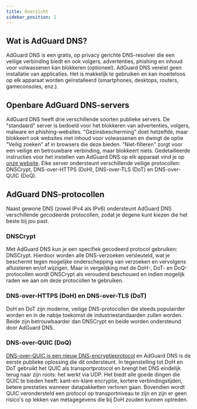 ```yaml
---
title: Overzicht
sidebar_position: 1
---
```


## Wat is AdGuard DNS?

AdGuard DNS is een gratis, op privacy gerichte DNS-resolver die een veilige verbinding biedt en ook volgers, advertenties, phishing en inhoud voor volwassenen kan blokkeren (optioneel). AdGuard DNS vereist geen installatie van applicaties. Het is makkelijk te gebruiken en kan moeiteloos op elk apparaat worden geïnstalleerd (smartphones, desktops, routers, gameconsoles, enz.).

## Openbare AdGuard DNS-servers

AdGuard DNS heeft drie verschillende soorten publieke servers. De "standaard" server is bedoeld voor het blokkeren van advertenties, volgers, malware en phishing-websites. "Gezinsbescherming" doet hetzelfde, maar blokkeert ook websites met inhoud voor volwassenen en dwingt de optie "Veilig zoeken" af in browsers die deze bieden. "Niet-filteren" zorgt voor een veilige en betrouwbare verbinding, maar blokkeert niets. Gedetailleerde instructies voor het instellen van AdGuard DNS op elk apparaat vind je op [onze website](https://adguard-dns.io/public-dns.html). Elke server ondersteunt verschillende veilige protocollen: DNSCrypt, DNS-over-HTTPS (DoH), DNS-over-TLS (DoT) en DNS-over-QUIC (DoQ).

## AdGuard DNS-protocollen

Naast gewone DNS (zowel IPv4 als IPv6) ondersteunt AdGuard DNS verschillende gecodeerde protocollen, zodat je degene kunt kiezen die het beste bij jou past.

### DNSCrypt

Met AdGuard DNS kun je een specifiek gecodeerd protocol gebruiken: DNSCrypt. Hierdoor worden alle DNS-verzoeken versleuteld, wat je beschermt tegen mogelijke onderschepping van verzoeken en vervolgens afluisteren en/of wijzigen. Maar in vergelijking met de DoH-, DoT- en DoQ-protocollen wordt DNSCrypt als verouderd beschouwd en indien mogelijk raden we aan om deze protocollen te gebruiken.

### DNS-over-HTTPS (DoH) en DNS-over-TLS (DoT)

DoH en DoT zijn moderne, veilige DNS-protocollen die steeds populairder worden en in de nabije toekomst de industriestandaarden zullen worden. Beide zijn betrouwbaarder dan DNSCrypt en beide worden ondersteund door AdGuard DNS.

### DNS-over-QUIC (DoQ)

[DNS-over-QUIC is een nieuw DNS-encryptieprotocol](https://adguard.com/blog/dns-over-quic.html) en AdGuard DNS is de eerste publieke oplossing die dit ondersteunt. In tegenstelling tot DoH en DoT gebruikt het QUIC als transportprotocol en brengt het DNS eindelijk terug naar zijn roots: het werkt via UDP. Het biedt alle goede dingen die QUIC te bieden heeft: kant-en-klare encryptie, kortere verbindingstijden, betere prestaties wanneer datapakketten verloren gaan. Bovendien wordt QUIC verondersteld een protocol op transportniveau te zijn en zijn er geen risico's op lekken van metagegevens die bij DoH zouden kunnen optreden.
